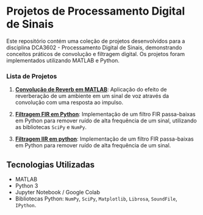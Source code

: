 # Projetos de Processamento Digital de Sinais

Este repositório contém uma coleção de projetos desenvolvidos para a disciplina DCA3602 - Processamento Digital de Sinais, demonstrando conceitos práticos de convolução e filtragem digital. Os projetos foram implementados utilizando MATLAB e Python.


### Lista de Projetos

1.  **[Convolução de Reverb em MATLAB](./01-Convolucao-Reverb)**: Aplicação do efeito de reverberação de um ambiente em um sinal de voz através da convolução com uma resposta ao impulso.


2.  **[Filtragem FIR em Python](./03-Filtro-FIR-Python/)**: Implementação de um filtro FIR passa-baixas em Python para remover ruído de alta frequência de um sinal, utilizando as bibliotecas `SciPy` e `NumPy`.

3.  **[Filtragem IIR em python](./04-Filtro-IIR-Python/)**: Implementação de um filtro FIR passa-baixas em Python para remover ruído de alta frequência de um sinal.
## Tecnologias Utilizadas

* MATLAB
* Python 3
* Jupyter Notebook / Google Colab
* Bibliotecas Python: `NumPy`, `SciPy`, `Matplotlib`, `Librosa`, `SoundFile`, `IPython`.

